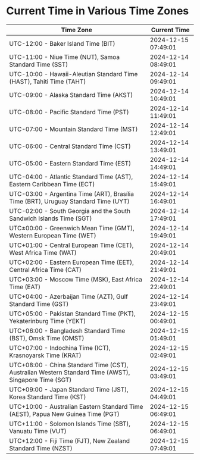 # Current Time in Various Time Zones

| Time Zone | Current Time |
|-----------|--------------|
| UTC-12:00 - Baker Island Time (BIT) | 2024-12-15 07:49:01 |
| UTC-11:00 - Niue Time (NUT), Samoa Standard Time (SST) | 2024-12-14 08:49:01 |
| UTC-10:00 - Hawaii-Aleutian Standard Time (HAST), Tahiti Time (TAHT) | 2024-12-14 09:49:01 |
| UTC-09:00 - Alaska Standard Time (AKST) | 2024-12-14 10:49:01 |
| UTC-08:00 - Pacific Standard Time (PST) | 2024-12-14 11:49:01 |
| UTC-07:00 - Mountain Standard Time (MST) | 2024-12-14 12:49:01 |
| UTC-06:00 - Central Standard Time (CST) | 2024-12-14 13:49:01 |
| UTC-05:00 - Eastern Standard Time (EST) | 2024-12-14 14:49:01 |
| UTC-04:00 - Atlantic Standard Time (AST), Eastern Caribbean Time (ECT) | 2024-12-14 15:49:01 |
| UTC-03:00 - Argentina Time (ART), Brasília Time (BRT), Uruguay Standard Time (UYT) | 2024-12-14 16:49:01 |
| UTC-02:00 - South Georgia and the South Sandwich Islands Time (SGT) | 2024-12-14 17:49:01 |
| UTC±00:00 - Greenwich Mean Time (GMT), Western European Time (WET) | 2024-12-14 19:49:01 |
| UTC+01:00 - Central European Time (CET), West Africa Time (WAT) | 2024-12-14 20:49:01 |
| UTC+02:00 - Eastern European Time (EET), Central Africa Time (CAT) | 2024-12-14 21:49:01 |
| UTC+03:00 - Moscow Time (MSK), East Africa Time (EAT) | 2024-12-14 22:49:01 |
| UTC+04:00 - Azerbaijan Time (AZT), Gulf Standard Time (GST) | 2024-12-14 23:49:01 |
| UTC+05:00 - Pakistan Standard Time (PKT), Yekaterinburg Time (YEKT) | 2024-12-15 00:49:01 |
| UTC+06:00 - Bangladesh Standard Time (BST), Omsk Time (OMST) | 2024-12-15 01:49:01 |
| UTC+07:00 - Indochina Time (ICT), Krasnoyarsk Time (KRAT) | 2024-12-15 02:49:01 |
| UTC+08:00 - China Standard Time (CST), Australian Western Standard Time (AWST), Singapore Time (SGT) | 2024-12-15 03:49:01 |
| UTC+09:00 - Japan Standard Time (JST), Korea Standard Time (KST) | 2024-12-15 04:49:01 |
| UTC+10:00 - Australian Eastern Standard Time (AEST), Papua New Guinea Time (PGT) | 2024-12-15 06:49:01 |
| UTC+11:00 - Solomon Islands Time (SBT), Vanuatu Time (VUT) | 2024-12-15 06:49:01 |
| UTC+12:00 - Fiji Time (FJT), New Zealand Standard Time (NZST) | 2024-12-15 07:49:01 |
